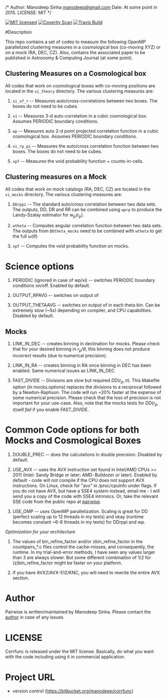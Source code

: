 /* Author: Manodeep Sinha <manodeep@gmail.com>
	 Date: At some point in 2015. 
	 LICENSE: MIT 
*/

[![MIT licensed](https://img.shields.io/badge/license-MIT-blue.svg)](https://raw.githubusercontent.com/manodeep/Corrfunc/master/LICENSE)
[![Coverity Scan](https://img.shields.io/coverity/scan/6982.svg)](https://scan.coverity.com/projects/manodeep-corrfunc)
[![Travis Build](https://travis-ci.org/manodeep/Corrfunc.svg?branch=python3)](https://travis-ci.org/manodeep/Corrfunc)

#Description

This repo contains a set of codes to measure the following OpenMP parallelized clustering 
measures in a cosmological box (co-moving XYZ) or on a mock (RA, DEC, CZ). Also, 
contains the associated paper to be published in Astronomy & Computing Journal (at some point). 

## Clustering Measures on a Cosmological box

All codes that work on cosmological boxes with co-moving positions are located in the 
``xi_theory`` directory. The various clustering measures are:

1. ``xi_of_r`` -- Measures auto/cross-correlations between two boxes. The boxes do not need to be cubes.

2. ``xi`` -- Measures 3-d auto-correlation in a cubic cosmological box. Assumes PERIODIC boundary conditions.

3. ``wp`` -- Measures auto 2-d point projected correlation function in a cubic cosmological box. Assumes PERIODIC boundary conditions. 

4. ``xi_rp_pi`` -- Measures the auto/cross correlation function between two boxes. The boxes do not need to be cubes. 

5. ``vpf`` -- Measures the void probability function + counts-in-cells. 

## Clustering measures on a Mock

All codes that work on mock catalogs (RA, DEC, CZ) are located in the ``xi_mocks`` directory. The
various clustering measures are:

1. ``DDrppi`` -- The standard auto/cross correlation between two data sets. The outputs, DD, DR and RR
can be combined using ``wprp`` to produce the Landy-Szalay estimator for $w_p(r_p)$. 

2. ``wtheta`` -- Computes angular correlation function between two data sets. The outputs from 
``DDtheta_mocks`` need to be combined with ``wtheta`` to get the full $\omega(\theta)$

3. ``vpf`` -- Computes the void probability function on mocks. 

# Science options

1. PERIODIC (ignored in case of wp/xi) -- switches PERIODIC boundary
conditions on/off. Enabled by default. 

2. OUTPUT_RPAVG -- switches on output of <rp> in each ``rp`` bin. Can be
a massive performance hit (~ 2.2x in case of wp). Disabled by default.
Needs code option DOUBLE_PREC to be enabled as well. For the mocks, 
OUTPUT_RPAVG causes only a mild increase in runtime and is enabled by 
default.

3. OUTPUT_THETAAVG -- switches on output of <theta> in each theta bin. 
Can be extremely slow (~5x) depending on compiler, and CPU capabilities. 
Disabled by default. 


## Mocks

1. LINK_IN_DEC -- creates binning in declination for mocks. Please check that for 
your desired binning in $r_p$/$\theta$, this binning does not produce incorrect 
results (due to numerical precision). 

2. LINK_IN_RA -- creates binning in RA once binning in DEC has been enabled. Same 
numerical issues as LINK_IN_DEC

3. FAST_DIVIDE --  Divisions are slow but required $DD(r_p,\pi)$. This Makefile
option (in mocks.options) replaces the divisions to a reciprocal followed by a 
Newton-Raphson. The code will run ~20% faster at the expense of some numerical precision. 
Please check that the loss of precision is not important for your use-case. Also, note 
that the mocks tests for $DD(r_p, \pi)$*will fail* if you enable FAST_DIVIDE. 

# Common Code options for both Mocks and Cosmological Boxes

1. DOUBLE_PREC -- does the calculations in double precision. Disabled
by default. 

2. USE_AVX -- uses the AVX instruction set found in Intel/AMD CPUs >= 2011
(Intel: Sandy Bridge or later; AMD: Bulldozer or later). Enabled by
default - code will not compile if the CPU does not support AVX instructions.
On Linux, check for "avx" in /proc/cpuinfo under flags. If you do not have
AVX, but have a SSE4 system instead, email me - I will send you a copy of
the code with SSE4 intrinsics. Or, take the relevant SSE code from the public repo at 
[pairwise](https://bitbucket.org/manodeep/pairwise).

3. USE_OMP -- uses OpenMP parallelization. Scaling is great for DD (perfect scaling
up to 12 threads in my tests) and okay (runtime becomes constant ~6-8 threads in
my tests) for DDrppi and wp. 


*Optimization for your architecture*

1. The values of bin_refine_factor and/or zbin_refine_factor in the countpairs_*.c
files control the cache-misses, and consequently, the runtime. In my trial-and-error
methods, I have seen any values larger than 3 are always slower. But some different
combination of 1/2 for (z)bin_refine_factor might be faster on your platform. 

2. If you have AVX2/AVX-512/KNC, you will need to rewrite the entire AVX section.

# Author

Pairwise is written/maintained by Manodeep Sinha. Please contact the [author](mailto:manodeep@gmail.com) in
case of any issues.

# LICENSE

Corrfunc is released under the MIT license. Basically, do what you want
with the code including using it in commercial application.

# Project URL
 
* version control (https://bitbucket.org/manodeep/corrfunc)
